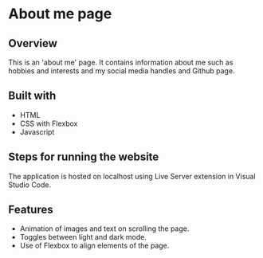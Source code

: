 
# About me page

## Overview
This is an 'about me' page. It contains information about me such as hobbies and interests and my social media handles and Github page.

## Built with

   - HTML
   - CSS with Flexbox
   - Javascript

## Steps for running the website

The application is hosted on localhost using Live Server extension in Visual Studio Code.

## Features

- Animation of images and text on scrolling the page.
- Toggles between light and dark mode.
- Use of Flexbox to align elements of the page.


